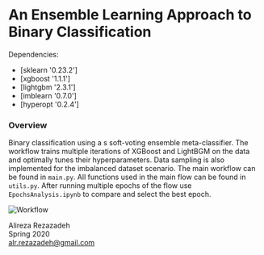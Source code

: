 # An Ensemble Learning Approach to Binary Classification

Dependencies:
- [sklearn '0.23.2']
- [xgboost '1.1.1']
- [lightgbm '2.3.1']
- [imblearn '0.7.0']
- [hyperopt '0.2.4']

### Overview

Binary classification using a s soft-voting ensemble meta-classifier.
The workflow trains multiple iterations of XGBoost and LightBGM on the data and optimally tunes their hyperparameters.
Data sampling is also implemented for the imbalanced dataset scenario.
The main workflow can be found in `main.py`.
All functions used in the main flow can be found in `utils.py`.
After running multiple epochs of the flow use `EpochsAnalysis.ipynb` to compare and select the best epoch.

![Workflow](https://github.com/arezaz/meta-binary-classification/blob/master/Data/pipeline.PNG)


Alireza Rezazadeh  
Spring 2020  
alr.rezazadeh@gmail.com
